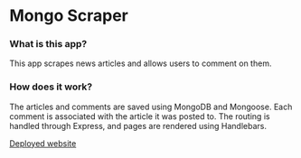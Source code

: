 # Mongo Scraper

### What is this app?

This app scrapes news articles and allows users to comment on them. 

### How does it work?

The articles and comments are saved using MongoDB and Mongoose. Each comment is associated with the article it was posted to. The routing is handled through Express, and pages are rendered using Handlebars.


[Deployed website](https://mongo-scraper-cs.herokuapp.com/)

